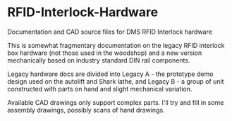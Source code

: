 # RFID-Interlock-Hardware
Documentation and CAD source files for DMS RFID Interlock hardware

This is somewhat fragmentary documentation on the legacy RFID interlock box hardware (not those used in the woodshop) and a new version mechanically based on industry standard DIN rail components. 

Legacy hardware docs are divided into Legacy A - the prototype demo design used on the autolift and Shark lathe, and Legacy B - a group of unit constructed with parts on hand and slight mechanical variation.

Available CAD drawings only support complex parts.   I'll try and fill in some assembly drawings, possibly scans of hand drawings. 
